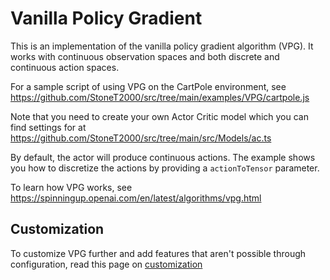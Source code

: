 # Vanilla Policy Gradient

This is an implementation of the vanilla policy gradient algorithm (VPG). It works with continuous observation spaces and both discrete and continuous action spaces.

For a sample script of using VPG on the CartPole environment, see https://github.com/StoneT2000/src/tree/main/examples/VPG/cartpole.js

Note that you need to create your own Actor Critic model which you can find settings for at https://github.com/StoneT2000/src/tree/main/src/Models/ac.ts

By default, the actor will produce continuous actions. The example shows you how to discretize the actions by providing a `actionToTensor` parameter.

To learn how VPG works, see https://spinningup.openai.com/en/latest/algorithms/vpg.html

## Customization

To customize VPG further and add features that aren't possible through configuration, read this page on [customization](https://github.com/StoneT2000/rl-ts/wiki/Customization)